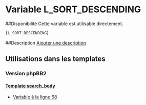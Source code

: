 # Variable L_SORT_DESCENDING

##Disponibilité
Cette variable est utilisable directement.

```html
{L_SORT_DESCENDING}
```

##Description
[Ajouter une description](https://fa-tvars.appspot.com/var/L_SORT_DESCENDING)

## Utilisations dans les templates

### Version phpBB2

#### [Template search_body](subsilver/search_body.md#readme)
* [Variable &agrave; la ligne 68](../subsilver/search_body.tpl#L68)